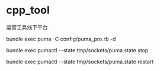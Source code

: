 # cpp_tool
运营工具线下平台


bundle exec puma -C config/puma_pro.rb -d

bundle exec pumactl --state tmp/sockets/puma.state stop

bundle exec pumactl --state tmp/sockets/puma.state restart
